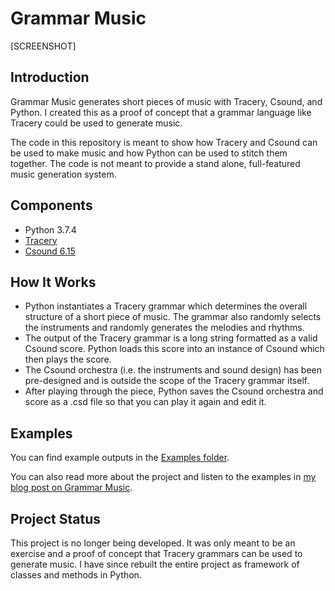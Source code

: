 # Grammar Music
[SCREENSHOT]

## Introduction
Grammar Music generates short pieces of music with Tracery, Csound, and Python. I created this as a proof of concept that a grammar language like Tracery could be used to generate music.

The code in this repository is meant to show how Tracery and Csound can be used to make music and how Python can be used to stitch them together. The code is not meant to provide a stand alone, full-featured music generation system.

## Components
- Python 3.7.4
- [Tracery](https://github.com/galaxykate/tracery/tree/tracery2)
- [Csound 6.15](https://csound.com/)

## How It Works
* Python instantiates a Tracery grammar which determines the overall structure of a short piece of music. The grammar also randomly selects the instruments and randomly generates the melodies and rhythms.
* The output of the Tracery grammar is a long string formatted as a valid Csound score. Python loads this score into an instance of Csound which then plays the score.
* The Csound orchestra (i.e. the instruments and sound design) has been pre-designed and is outside the scope of the Tracery grammar itself.
* After playing through the piece, Python saves the Csound orchestra and score as a .csd file so that you can play it again and edit it.

## Examples
You can find example outputs in the [Examples folder](LINK).

You can also read more about the project and listen to the examples in [my blog post on Grammar Music](LINK).

## Project Status
This project is no longer being developed. It was only meant to be an exercise and a proof of concept that Tracery grammars can be used to generate music. I have since rebuilt the entire project as framework of classes and methods in Python.
